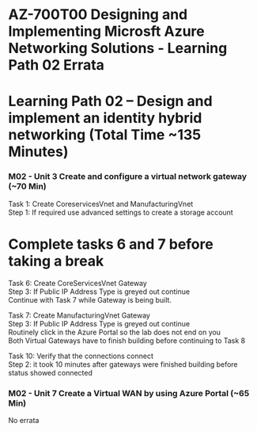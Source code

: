 # AZ-700T00 Designing and Implementing Microsft Azure Networking Solutions - Learning Path 02 Errata

# Learning Path 02 – Design and implement an identity hybrid networking (Total Time ~135 Minutes)

### M02 - Unit 3 Create and configure a virtual network gateway (~70 Min) 

Task 1:  Create CoreservicesVnet and ManufacturingVnet <br>
Step 1:  If required use advanced settings to create a storage account <br>

# Complete tasks 6 and 7 before taking a break <br>

Task 6: Create CoreServicesVnet Gateway <br>
Step 3:  If Public IP Address Type is greyed out continue <br>
Continue with Task 7 while Gateway is being built. <br>

Task 7: Create ManufacturingVnet Gateway <br>
Step 3:  If Public IP Address Type is greyed out continue <br>
Routinely click in the Azure Portal so the lab does not end on you <br>
Both Virtual Gateways have to finish building before continuing to Task 8 <br>

Task 10: Verify that the connections connect <br>
Step 2:  it took 10 minutes after gateways were finished building before status showed connected <br>

### M02 - Unit 7 Create a Virtual WAN by using Azure Portal (~65 Min)

No errata <br>
